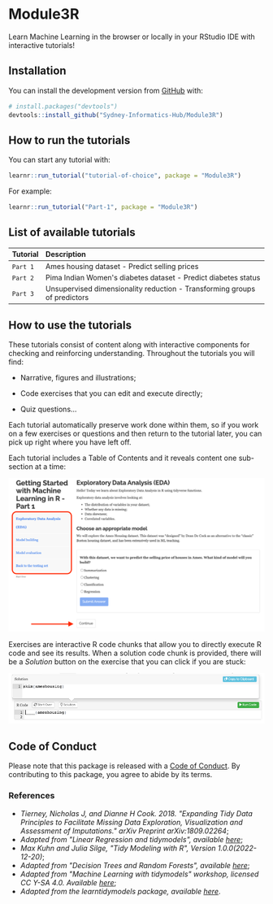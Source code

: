 # Module3R

Learn Machine Learning in the browser or locally in your RStudio IDE with interactive tutorials!

## Installation

You can install the development version from [GitHub](https://github.com/) with:

``` r
# install.packages("devtools")
devtools::install_github("Sydney-Informatics-Hub/Module3R")
```

## How to run the tutorials

You can start any tutorial with:

``` r
learnr::run_tutorial("tutorial-of-choice", package = "Module3R")
```

For example:

``` r
learnr::run_tutorial("Part-1", package = "Module3R")
```

## List of available tutorials

| Tutorial | Description                                                               |
|:------------------|:----------------------------------------------------|
| `Part 1` | Ames housing dataset - Predict selling prices                             |
| `Part 2` | Pima Indian Women's diabetes dataset - Predict diabetes status            |
| `Part 3` | Unsupervised dimensionality reduction - Transforming groups of predictors |

## How to use the tutorials

These tutorials consist of content along with interactive components for checking and reinforcing understanding. Throughout the tutorials you will find:

-   Narrative, figures and illustrations;

-   Code exercises that you can edit and execute directly;

-   Quiz questions...

Each tutorial automatically preserve work done within them, so if you work on a few exercises or questions and then return to the tutorial later, you can pick up right where you have left off.

Each tutorial includes a Table of Contents and it reveals content one sub-section at a time:

![](images/toc.png)

Exercises are interactive R code chunks that allow you to directly execute R code and see its results. When a solution code chunk is provided, there will be a *Solution* button on the exercise that you can click if you are stuck:

![](images/sol.png)

## Code of Conduct

Please note that this package is released with a [Code of Conduct](https://pages.github.sydney.edu.au/informatics/sih_codeofconduct/). By contributing to this package, you agree to abide by its terms.

### References

-   *Tierney, Nicholas J, and Dianne H Cook. 2018. "Expanding Tidy Data Principles to Facilitate Missing Data Exploration, Visualization and Assessment of Imputations." arXiv Preprint arXiv:1809.02264*;
-   *Adapted from "Linear Regression and tidymodels", available [here](https://www.gmudatamining.com/lesson-10-r-tutorial.html)*;
-   *Max Kuhn and Julia Silge, "Tidy Modeling with R", Version 1.0.0(2022-12-20)*;
-   *Adapted from "Decision Trees and Random Forests", available [here](https://www.gmudatamining.com/lesson-13-r-tutorial.html)*;
-   *Adapted from "Machine Learning with tidymodels" workshop, licensed CC Y-SA 4.0. Available [here](https://workshops.tidymodels.org/)*;
-   *Adapted from the learntidymodels package, available [here](https://github.com/tidymodels/learntidymodels)*.
